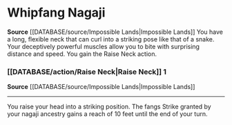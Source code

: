﻿---
id: '220'
name: Whipfang Nagaji
rarity: Common
rus_type_level: null
source: '[[DATABASE/source/Impossible Lands|Impossible Lands]]'
trait: null
type: Heritage

---
# Whipfang Nagaji

**Source** [[DATABASE/source/Impossible Lands|Impossible Lands]]
You have a long, flexible neck that can curl into a striking pose like that of a snake. Your deceptively powerful muscles allow you to bite with surprising distance and speed. You gain the Raise Neck action.

### [[DATABASE/action/Raise Neck|Raise Neck]] <span class="action-icon">1</span>

**Source** [[DATABASE/source/Impossible Lands|Impossible Lands]]

---
You raise your head into a striking position. The fangs Strike granted by your nagaji ancestry gains a reach of 10 feet until the end of your turn.